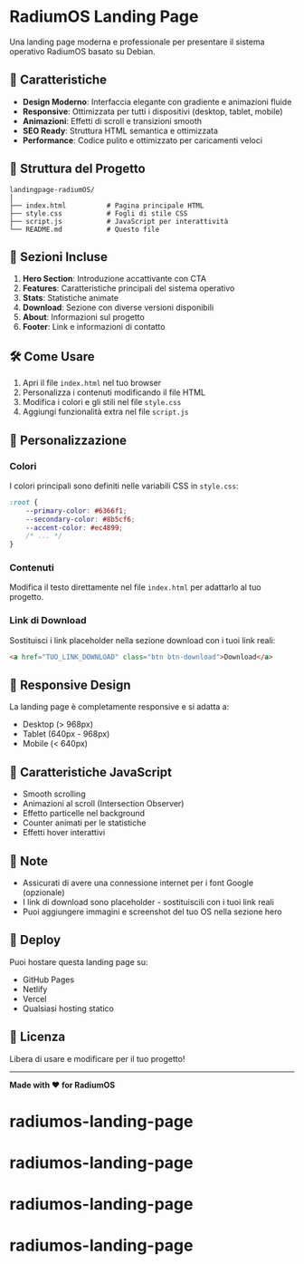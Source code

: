 # RadiumOS Landing Page

Una landing page moderna e professionale per presentare il sistema operativo RadiumOS basato su Debian.

## 🚀 Caratteristiche

- **Design Moderno**: Interfaccia elegante con gradiente e animazioni fluide
- **Responsive**: Ottimizzata per tutti i dispositivi (desktop, tablet, mobile)
- **Animazioni**: Effetti di scroll e transizioni smooth
- **SEO Ready**: Struttura HTML semantica e ottimizzata
- **Performance**: Codice pulito e ottimizzato per caricamenti veloci

## 📁 Struttura del Progetto

```
landingpage-radiumOS/
│
├── index.html          # Pagina principale HTML
├── style.css           # Fogli di stile CSS
├── script.js           # JavaScript per interattività
└── README.md           # Questo file
```

## 🎨 Sezioni Incluse

1. **Hero Section**: Introduzione accattivante con CTA
2. **Features**: Caratteristiche principali del sistema operativo
3. **Stats**: Statistiche animate
4. **Download**: Sezione con diverse versioni disponibili
5. **About**: Informazioni sul progetto
6. **Footer**: Link e informazioni di contatto

## 🛠️ Come Usare

1. Apri il file `index.html` nel tuo browser
2. Personalizza i contenuti modificando il file HTML
3. Modifica i colori e gli stili nel file `style.css`
4. Aggiungi funzionalità extra nel file `script.js`

## 🎨 Personalizzazione

### Colori
I colori principali sono definiti nelle variabili CSS in `style.css`:

```css
:root {
    --primary-color: #6366f1;
    --secondary-color: #8b5cf6;
    --accent-color: #ec4899;
    /* ... */
}
```

### Contenuti
Modifica il testo direttamente nel file `index.html` per adattarlo al tuo progetto.

### Link di Download
Sostituisci i link placeholder nella sezione download con i tuoi link reali:

```html
<a href="TUO_LINK_DOWNLOAD" class="btn btn-download">Download</a>
```

## 📱 Responsive Design

La landing page è completamente responsive e si adatta a:
- Desktop (> 968px)
- Tablet (640px - 968px)
- Mobile (< 640px)

## 🌟 Caratteristiche JavaScript

- Smooth scrolling
- Animazioni al scroll (Intersection Observer)
- Effetto particelle nel background
- Counter animati per le statistiche
- Effetti hover interattivi

## 📝 Note

- Assicurati di avere una connessione internet per i font Google (opzionale)
- I link di download sono placeholder - sostituiscili con i tuoi link reali
- Puoi aggiungere immagini e screenshot del tuo OS nella sezione hero

## 🚀 Deploy

Puoi hostare questa landing page su:
- GitHub Pages
- Netlify
- Vercel
- Qualsiasi hosting statico

## 📄 Licenza

Libera di usare e modificare per il tuo progetto!

---

**Made with ❤️ for RadiumOS**
# radiumos-landing-page
# radiumos-landing-page
# radiumos-landing-page
# radiumos-landing-page
